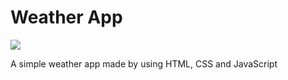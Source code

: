
# Weather App


![](https://user-images.githubusercontent.com/94695669/223764637-067899e9-78cf-4ee6-adda-98edefd669f8.gif)

A simple weather app made by using HTML, CSS and JavaScript
